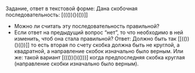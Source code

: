 Задание, ответ в текстовой форме:
Дана скобочная последовательность: [((())()(())]]
- Можно ли считать эту последовательность правильной?
- Если ответ на предыдущий вопрос “нет”, то что необходимо в ней изменить, чтоб она стала правильной? Ответ: Должно быть так
  [[(())()(())]] то есть вторая по счету скобка должна быть не круглой, а квадратной, а направление скобок изначально было верным. Или же: такой вариант [((())()(()))] когда предпоследняя скобка круглая (направление скобки изначально было верным).
